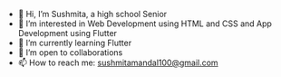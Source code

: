 - 👋 Hi, I’m Sushmita, a high school Senior
- 👀 I’m interested in Web Development using HTML and CSS and App Development using Flutter
- 🌱 I’m currently learning Flutter
- 💞️ I’m open to collaborations
- 📫 How to reach me: sushmitamandal100@gmail.com

<!---
Sushmita15/Sushmita15 is a ✨ special ✨ repository because its `README.md` (this file) appears on your GitHub profile.
You can click the Preview link to take a look at your changes.
--->
